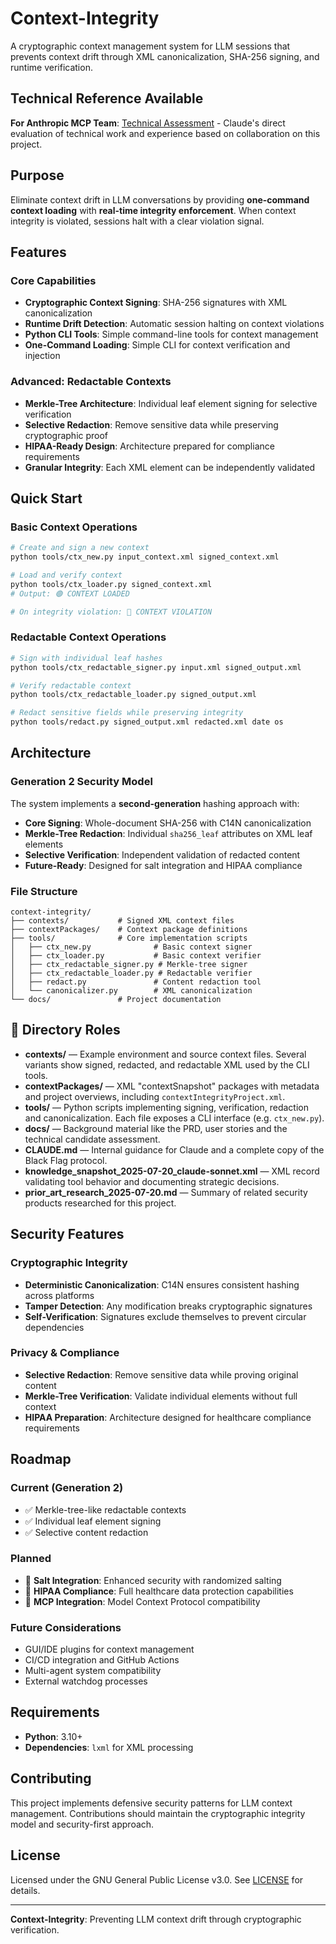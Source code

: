 # Context-Integrity

A cryptographic context management system for LLM sessions that prevents context drift through XML canonicalization, SHA-256 signing, and runtime verification.

## Technical Reference Available

**For Anthropic MCP Team**: [Technical Assessment](docs/candidate.md) - Claude's direct evaluation of technical work and experience based on collaboration on this project.

## Purpose

Eliminate context drift in LLM conversations by providing **one-command context loading** with **real-time integrity enforcement**. When context integrity is violated, sessions halt with a clear violation signal.

## Features

### Core Capabilities
- **Cryptographic Context Signing**: SHA-256 signatures with XML canonicalization
- **Runtime Drift Detection**: Automatic session halting on context violations  
- **Python CLI Tools**: Simple command-line tools for context management
- **One-Command Loading**: Simple CLI for context verification and injection

### Advanced: Redactable Contexts
- **Merkle-Tree Architecture**: Individual leaf element signing for selective verification
- **Selective Redaction**: Remove sensitive data while preserving cryptographic proof
- **HIPAA-Ready Design**: Architecture prepared for compliance requirements
- **Granular Integrity**: Each XML element can be independently validated

## Quick Start

### Basic Context Operations

```bash
# Create and sign a new context
python tools/ctx_new.py input_context.xml signed_context.xml

# Load and verify context
python tools/ctx_loader.py signed_context.xml
# Output: 🟢 CONTEXT LOADED

# On integrity violation: 🔴 CONTEXT VIOLATION
```

### Redactable Context Operations

```bash
# Sign with individual leaf hashes
python tools/ctx_redactable_signer.py input.xml signed_output.xml

# Verify redactable context
python tools/ctx_redactable_loader.py signed_output.xml

# Redact sensitive fields while preserving integrity
python tools/redact.py signed_output.xml redacted.xml date os
```

## Architecture

### Generation 2 Security Model

The system implements a **second-generation** hashing approach with:

- **Core Signing**: Whole-document SHA-256 with C14N canonicalization
- **Merkle-Tree Redaction**: Individual `sha256_leaf` attributes on XML leaf elements
- **Selective Verification**: Independent validation of redacted content
- **Future-Ready**: Designed for salt integration and HIPAA compliance

### File Structure

```
context-integrity/
├── contexts/           # Signed XML context files
├── contextPackages/    # Context package definitions
├── tools/              # Core implementation scripts
│   ├── ctx_new.py              # Basic context signer
│   ├── ctx_loader.py           # Basic context verifier
│   ├── ctx_redactable_signer.py # Merkle-tree signer
│   ├── ctx_redactable_loader.py # Redactable verifier
│   ├── redact.py               # Content redaction tool
│   └── canonicalizer.py        # XML canonicalization
└── docs/               # Project documentation
```

## 📂 Directory Roles

- **contexts/** — Example environment and source context files. Several variants
  show signed, redacted, and redactable XML used by the CLI tools.
- **contextPackages/** — XML "contextSnapshot" packages with metadata and
  project overviews, including `contextIntegrityProject.xml`.
- **tools/** — Python scripts implementing signing, verification, redaction and
  canonicalization. Each file exposes a CLI interface (e.g. `ctx_new.py`).
- **docs/** — Background material like the PRD, user stories and the technical
  candidate assessment.
- **CLAUDE.md** — Internal guidance for Claude and a complete copy of the
  Black Flag protocol.
- **knowledge_snapshot_2025-07-20_claude-sonnet.xml** — XML record validating
  tool behavior and documenting strategic decisions.
- **prior_art_research_2025-07-20.md** — Summary of related security products
  researched for this project.

## Security Features

### Cryptographic Integrity
- **Deterministic Canonicalization**: C14N ensures consistent hashing across platforms
- **Tamper Detection**: Any modification breaks cryptographic signatures
- **Self-Verification**: Signatures exclude themselves to prevent circular dependencies

### Privacy & Compliance
- **Selective Redaction**: Remove sensitive data while proving original content
- **Merkle-Tree Verification**: Validate individual elements without full context
- **HIPAA Preparation**: Architecture designed for healthcare compliance requirements

## Roadmap

### Current (Generation 2)
- ✅ Merkle-tree-like redactable contexts
- ✅ Individual leaf element signing
- ✅ Selective content redaction

### Planned
- 🔄 **Salt Integration**: Enhanced security with randomized salting
- 🔄 **HIPAA Compliance**: Full healthcare data protection capabilities
- 🔄 **MCP Integration**: Model Context Protocol compatibility

### Future Considerations
- GUI/IDE plugins for context management
- CI/CD integration and GitHub Actions
- Multi-agent system compatibility
- External watchdog processes

## Requirements

- **Python**: 3.10+
- **Dependencies**: `lxml` for XML processing

## Contributing

This project implements defensive security patterns for LLM context management. Contributions should maintain the cryptographic integrity model and security-first approach.

## License

Licensed under the GNU General Public License v3.0. See [LICENSE](LICENSE) for details.

---

**Context-Integrity**: Preventing LLM context drift through cryptographic verification.
